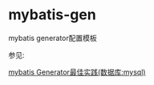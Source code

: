 # mybatis-gen
mybatis generator配置模板



参见:

[mybatis Generator最佳实践(数据库:mysql)](http://www.jianshu.com/p/507fcf2f6fbc)

